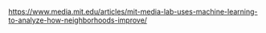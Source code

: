 https://www.media.mit.edu/articles/mit-media-lab-uses-machine-learning-to-analyze-how-neighborhoods-improve/
